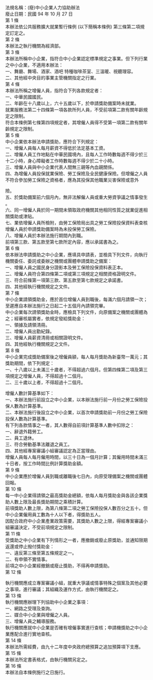 法規名稱：(廢)中小企業人力協助辦法  
廢止日期：民國 94 年 10 月 27 日  
第 1 條  
本辦法依公共服務擴大就業暫行條例 (以下簡稱本條例) 第三條第二項規  
定訂定之。  
第 2 條  
本辦法之執行機關為經濟部。  
第 3 條  
本辦法所稱中小企業，指符合中小企業認定標準規定之事業。但下列行業  
之中小企業，不適用本辦法：  
一、舞廳、舞場、酒家、酒吧 特種咖啡茶室、三溫暖、視聽理容。  
二、其他經中央目的事業主管機關指定之行業。  
第 4 條  
本辦法所稱之增僱人員，指符合下列各款規定者：  
一、中華民國國民。  
二、年齡在十八歲以上，六十五歲以下，於申請獎助備案時未就業。  
就業服務法第二十四條第一項各款所列人員，不受前項第二款有關年齡規  
定之限制。  
符合本條例第七條第四項規定者，其增僱人員得不受第一項第二款有關年  
齡規定之限制。  
第 5 條  
中小企業依本辦法申請獎助，應符合下列規定：  
一、增僱人員每人每月薪資不得低於法定基本工資。  
二、增僱人員工作地點在中華民國境內，且每人工作時數每週不得少於三  
十二小時，身心障礙者工作時數每週不得少於二十小時。  
三、增僱人員與中小企業代表人間無三親等內血親關係。  
四、為增僱人員投保就業保險、勞工保險及全民健康保險。但增僱之人員  
不符合參加勞工保險之資格者，應為其投保其他職業災害保險或意外  


險。  
五、於獎助備案前六個月內，無非法解僱人員或重大勞資爭議之情事發生  
。  
六、同一增僱人員於同一期間未領取政府機關其他相同性質之就業促進相  
關獎助或津貼。  
七、業依增僱人員所檢附，由勞工保險局出具之勞工保險投保資料表查核  
增僱人員於申請獎助備案時為未投保勞工保險。  
八、增僱人員於本辦法施行期間內到職。  
前項第三款、第五款至第七款所定內容，應以承諾書為之。  
第 6 條  
依本辦法申請獎助之中小企業，應填具申請表，並檢具下列文件，向執行  
機關委任、委託或委辦之機關或團體申請獎助之備案：  
一、增僱人員之國民身分證影本及勞工保險投保資料表正本。  
二、增僱人員符合第四條第二項或第三項規定之相關資格證明文件。  
三、符合前條第一項第三款、第五款至第七款規定之承諾書。  
四、其他經執行機關規定之文件。  
第 7 條  
中小企業請領獎助金，應於首位增僱人員到職後，每滿六個月請領一次；  
至遲應自本辦法施行之日起二十五個月內請領完畢。  
中小企業每次請領獎助金時，應檢具下列文件，向原備案之機關或團體為  
之；經審核屬實者，依規定發給獎助金：  
一、領據及請領清冊。  
二、增僱人員出勤紀錄。  
三、增僱人員薪資清冊或相關證明文件。  
四、其他經執行機關規定之文件。  
第 8 條  
中小企業完成獎助備案後之增僱員額，每人每月獎助為新臺幣一萬元；其  
獎助期間，依下列規定：  
一、十八歲以上未滿三十歲者，不得超過六個月。但第四條第二項及第三  
項規定之增僱人員，不得超過十二個月。  
二、三十歲以上者，不得超過十二個月。  


增僱人數計算基準如下：  
一、本辦法施行前設立之中小企業，以本辦法施行前一月份之勞工保險投  
保人數為計算基準。  
二、本辦法施行後設立之中小企業，以首次申請獎助前一月份之勞工保險  
投保人數為計算基準。  
有下列各款情事之一者，其人數得自前項計算基準人數中扣除之：  
一、辭退外籍勞工。  
二、員工退休。  
三、符合勞動基準法離退之員工。  
四、其他經專案審議小組審議認定為正當理由。  
增僱人員每人每月僱用時間，以三十日為一個月計算；其僱用時間未滿三  
十日者，按工作時間比例計算獎助金額。  
第 9 條  
中小企業應於增僱人員到職或離職後七日內，向原受理備案之機關或團體  
回報。  
第 10 條  
每一中小企業得請領之最高獎助金總額，依每人每月獎助金與各該企業獎  
助人數上限及最長獎助期間之乘積計算。  
前項獎助人數上限，為第八條第二項之勞工保險投保人數百分之五十。但  
中小企業僱用員工數為十人以下者，得獎助五人。  
因配合政府中小企業產業政策需要，其獎助人數之上限，得經專案審議小  
組審議決定，不受前項規定之限制。  
第 11 條  
受獎助之中小企業有下列情形之一者，應撤銷或廢止原獎助，並通知限期  
返還或停止撥付獎助金：  
一、違反第三條至第五條規定之一。  
二、有申領不實情事。  
前項之中小企業經撤銷或廢止獎助，不得再申請獎助。  
第 12 條  


執行機關應成立專案審議小組，就重大爭議或情事特殊之個案及其他必要  
之事項，進行審議；其組織及運作方式，由執行機關定之。  
第 13 條  
執行機關應辦理下列協助中小企業之事項：  
一、網路之受理及查詢。  
二、媒合中小企業與增僱之人員。  
三、增僱人員之輔導服務。  
執行機關應就中小企業是否確有增僱事實進行查核；申請機獎助之中小企  
業應配合進行實地查核。  
第 14 條  
本辦法所需經費，由九十二年度中央政府總預算之追加預算項下支應。  
第 15 條  
本辦法所定書表格式，由執行機關另定之。  
第 16 條  
本辦法自本條例施行之日施行。  


